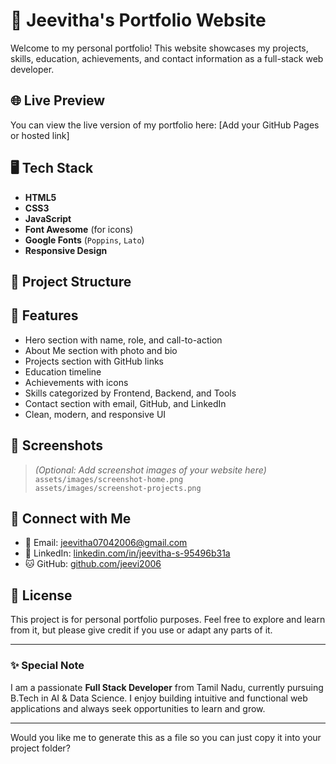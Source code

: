 # 💼 Jeevitha's Portfolio Website

Welcome to my personal portfolio! This website showcases my projects, skills, education, achievements, and contact information as a full-stack web developer.

## 🌐 Live Preview

You can view the live version of my portfolio here: [Add your GitHub Pages or hosted link]

## 🖥️ Tech Stack

- **HTML5**
- **CSS3**
- **JavaScript**
- **Font Awesome** (for icons)
- **Google Fonts** (`Poppins`, `Lato`)
- **Responsive Design**

## 📁 Project Structure


## 🚀 Features

- Hero section with name, role, and call-to-action
- About Me section with photo and bio
- Projects section with GitHub links
- Education timeline
- Achievements with icons
- Skills categorized by Frontend, Backend, and Tools
- Contact section with email, GitHub, and LinkedIn
- Clean, modern, and responsive UI

## 📸 Screenshots

> *(Optional: Add screenshot images of your website here)*  
> `assets/images/screenshot-home.png`  
> `assets/images/screenshot-projects.png`  

## 🔗 Connect with Me

- 📧 Email: [jeevitha07042006@gmail.com](mailto:jeevitha07042006@gmail.com)
- 💼 LinkedIn: [linkedin.com/in/jeevitha-s-95496b31a](https://www.linkedin.com/in/jeevitha-s-95496b31a/)
- 🐱 GitHub: [github.com/jeevi2006](https://github.com/jeevi2006)

## 📜 License

This project is for personal portfolio purposes. Feel free to explore and learn from it, but please give credit if you use or adapt any parts of it.

---

### ✨ Special Note

I am a passionate **Full Stack Developer** from Tamil Nadu, currently pursuing B.Tech in AI & Data Science. I enjoy building intuitive and functional web applications and always seek opportunities to learn and grow.

---

Would you like me to generate this as a file so you can just copy it into your project folder?
